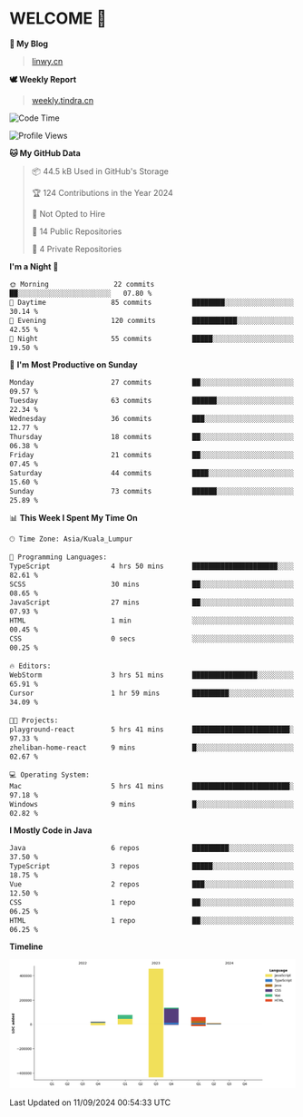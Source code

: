 # WELCOME 👋

**🐶 My Blog**
> [linwy.cn](linwy.cn)

**🕊️ Weekly Report**
> [weekly.tindra.cn](weekly.tindra.cn)
<!--START_SECTION:waka-->
![Code Time](http://img.shields.io/badge/Code%20Time-1%2C019%20hrs%2010%20mins-blue)

![Profile Views](http://img.shields.io/badge/Profile%20Views-0-blue)

**🐱 My GitHub Data** 

> 📦 44.5 kB Used in GitHub's Storage 
 > 
> 🏆 124 Contributions in the Year 2024
 > 
> 🚫 Not Opted to Hire
 > 
> 📜 14 Public Repositories 
 > 
> 🔑 4 Private Repositories 
 > 
**I'm a Night 🦉** 

```text
🌞 Morning                22 commits          ██░░░░░░░░░░░░░░░░░░░░░░░   07.80 % 
🌆 Daytime                85 commits          ████████░░░░░░░░░░░░░░░░░   30.14 % 
🌃 Evening                120 commits         ███████████░░░░░░░░░░░░░░   42.55 % 
🌙 Night                  55 commits          █████░░░░░░░░░░░░░░░░░░░░   19.50 % 
```
📅 **I'm Most Productive on Sunday** 

```text
Monday                   27 commits          ██░░░░░░░░░░░░░░░░░░░░░░░   09.57 % 
Tuesday                  63 commits          ██████░░░░░░░░░░░░░░░░░░░   22.34 % 
Wednesday                36 commits          ███░░░░░░░░░░░░░░░░░░░░░░   12.77 % 
Thursday                 18 commits          ██░░░░░░░░░░░░░░░░░░░░░░░   06.38 % 
Friday                   21 commits          ██░░░░░░░░░░░░░░░░░░░░░░░   07.45 % 
Saturday                 44 commits          ████░░░░░░░░░░░░░░░░░░░░░   15.60 % 
Sunday                   73 commits          ██████░░░░░░░░░░░░░░░░░░░   25.89 % 
```


📊 **This Week I Spent My Time On** 

```text
🕑︎ Time Zone: Asia/Kuala_Lumpur

💬 Programming Languages: 
TypeScript               4 hrs 50 mins       █████████████████████░░░░   82.61 % 
SCSS                     30 mins             ██░░░░░░░░░░░░░░░░░░░░░░░   08.65 % 
JavaScript               27 mins             ██░░░░░░░░░░░░░░░░░░░░░░░   07.93 % 
HTML                     1 min               ░░░░░░░░░░░░░░░░░░░░░░░░░   00.45 % 
CSS                      0 secs              ░░░░░░░░░░░░░░░░░░░░░░░░░   00.25 % 

🔥 Editors: 
WebStorm                 3 hrs 51 mins       ████████████████░░░░░░░░░   65.91 % 
Cursor                   1 hr 59 mins        █████████░░░░░░░░░░░░░░░░   34.09 % 

🐱‍💻 Projects: 
playground-react         5 hrs 41 mins       ████████████████████████░   97.33 % 
zheliban-home-react      9 mins              █░░░░░░░░░░░░░░░░░░░░░░░░   02.67 % 

💻 Operating System: 
Mac                      5 hrs 41 mins       ████████████████████████░   97.18 % 
Windows                  9 mins              █░░░░░░░░░░░░░░░░░░░░░░░░   02.82 % 
```

**I Mostly Code in Java** 

```text
Java                     6 repos             █████████░░░░░░░░░░░░░░░░   37.50 % 
TypeScript               3 repos             █████░░░░░░░░░░░░░░░░░░░░   18.75 % 
Vue                      2 repos             ███░░░░░░░░░░░░░░░░░░░░░░   12.50 % 
CSS                      1 repo              ██░░░░░░░░░░░░░░░░░░░░░░░   06.25 % 
HTML                     1 repo              ██░░░░░░░░░░░░░░░░░░░░░░░   06.25 % 
```



**Timeline**

![Lines of Code chart](https://raw.githubusercontent.com/rieraa/rieraa/main/assets/bar_graph.png)


 Last Updated on 11/09/2024 00:54:33 UTC
<!--END_SECTION:waka-->
